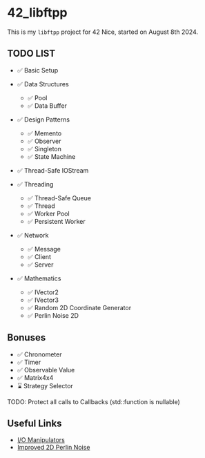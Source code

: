 # 42_libftpp

This is my `libftpp` project for 42 Nice, started on August 8th 2024.

## TODO LIST

- ✅ Basic Setup

- ✅ Data Structures
  - ✅ Pool
  - ✅ Data Buffer

- ✅ Design Patterns
  - ✅ Memento
  - ✅ Observer
  - ✅ Singleton
  - ✅ State Machine

- ✅ Thread-Safe IOStream

- ✅ Threading
  - ✅ Thread-Safe Queue
  - ✅ Thread
  - ✅ Worker Pool
  - ✅ Persistent Worker

- ✅ Network
  - ✅ Message
  - ✅ Client
  - ✅ Server

- ✅ Mathematics
  - ✅ IVector2
  - ✅ IVector3
  - ✅ Random 2D Coordinate Generator
  - ✅ Perlin Noise 2D

## Bonuses

- ✅ Chronometer
- ✅ Timer
- ✅ Observable Value
- ✅ Matrix4x4
- ⌛ Strategy Selector

TODO: Protect all calls to Callbacks (std::function is nullable)

## Useful Links

- [I/O Manipulators](https://en.cppreference.com/w/cpp/io/manip)
- [Improved 2D Perlin Noise](https://rtouti.github.io/graphics/perlin-noise-algorithm)
